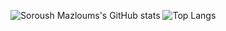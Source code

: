 ![Soroush Mazloums's GitHub stats](https://github-readme-stats.vercel.app/api?username=SoroushMazloum&show_icons=true&theme=blue-green)
![Top Langs](https://github-readme-stats.vercel.app/api/top-langs/?username=SoroushMazloum&theme=neon&layout=compact&hide_title=true&exclude_repo=Jupiter-OS&hide=Assembly,Roff)
